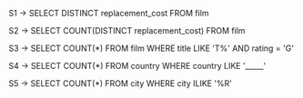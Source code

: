 S1 -> SELECT DISTINCT replacement_cost FROM film 

S2 -> SELECT COUNT(DISTINCT replacement_cost) FROM film 

S3 -> SELECT COUNT(*) FROM film WHERE title LIKE 'T%' AND rating = 'G'

S4 -> SELECT COUNT(*) FROM country WHERE country LIKE '_____'

S5 -> SELECT COUNT(*) FROM city WHERE city ILIKE '%R'